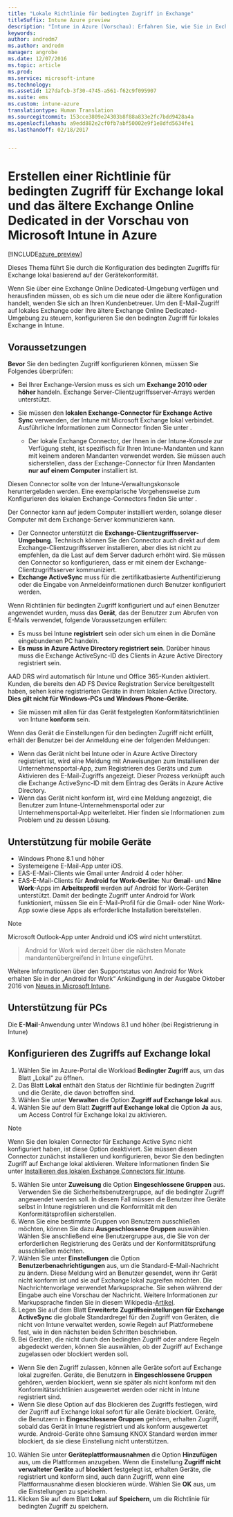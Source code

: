 ```yaml
---
title: "Lokale Richtlinie für bedingten Zugriff in Exchange"
titleSuffix: Intune Azure preview
description: "Intune in Azure (Vorschau): Erfahren Sie, wie Sie in Exchange lokal den bedingten Zugriff und das ältere Exchange Online Dedicated in Intune konfigurieren."
keywords: 
author: andredm7
ms.author: andredm
manager: angrobe
ms.date: 12/07/2016
ms.topic: article
ms.prod: 
ms.service: microsoft-intune
ms.technology: 
ms.assetid: 127dafcb-3f30-4745-a561-f62c9f095907
ms.suite: ems
ms.custom: intune-azure
translationtype: Human Translation
ms.sourcegitcommit: 153cce3809e24303b8f88a833e2fc7bdd9428a4a
ms.openlocfilehash: a9edd882e2cf0fb7abf50002e9f1e8dfd5634fe1
ms.lasthandoff: 02/18/2017


---
```


# <a name="how-to-create-a-conditional-access-policy-for-exchange-on-premises-and-legacy-exchange-online-dedicated-in-microsoft-intune-azure-preview"></a>Erstellen einer Richtlinie für bedingten Zugriff für Exchange lokal und das ältere Exchange Online Dedicated in der Vorschau von Microsoft Intune in Azure


[!INCLUDE[azure_preview](../includes/azure_preview.md)]

Dieses Thema führt Sie durch die Konfiguration des bedingten Zugriffs für Exchange lokal basierend auf der Gerätekonformität.

Wenn Sie über eine Exchange Online Dedicated-Umgebung verfügen und herausfinden müssen, ob es sich um die neue oder die ältere Konfiguration handelt, wenden Sie sich an Ihren Kundenbetreuer. Um den E-Mail-Zugriff auf lokales Exchange oder Ihre ältere Exchange Online Dedicated-Umgebung zu steuern, konfigurieren Sie den bedingten Zugriff für lokales Exchange in Intune.

## <a name="prerequisites"></a>Voraussetzungen

**Bevor** Sie den bedingten Zugriff konfigurieren können, müssen Sie Folgendes überprüfen:

- Bei Ihrer Exchange-Version muss es sich um **Exchange 2010 oder höher** handeln. Exchange Server-Clientzugriffsserver-Arrays werden unterstützt.
- Sie müssen den **lokalen Exchange-Connector für Exchange Active Sync** verwenden, der Intune mit Microsoft Exchange lokal verbindet. Ausführliche Informationen zum Connector finden Sie unter <link>.

  - Der lokale Exchange Connector, der Ihnen in der Intune-Konsole zur Verfügung steht, ist spezifisch für Ihren Intune-Mandanten und kann mit keinem anderen Mandanten verwendet werden. Sie müssen auch sicherstellen, dass der Exchange-Connector für Ihren Mandanten **nur auf einem Computer** installiert ist.

Diesen Connector sollte von der Intune-Verwaltungskonsole heruntergeladen werden. Eine exemplarische Vorgehensweise zum Konfigurieren des lokalen Exchange-Connectors finden Sie unter <link to new topic>.

Der Connector kann auf jedem Computer installiert werden, solange dieser Computer mit dem Exchange-Server kommunizieren kann.

- Der Connector unterstützt die **Exchange-Clientzugriffsserver-Umgebung**. Technisch können Sie den Connector auch direkt auf dem Exchange-Clientzugriffsserver installieren, aber dies ist nicht zu empfehlen, da die Last auf dem Server dadurch erhöht wird. Sie müssen den Connector so konfigurieren, dass er mit einem der Exchange-Clientzugriffsserver kommuniziert.
- **Exchange ActiveSync** muss für die zertifikatbasierte Authentifizierung oder die Eingabe von Anmeldeinformationen durch Benutzer konfiguriert werden.

Wenn Richtlinien für bedingten Zugriff konfiguriert und auf einen Benutzer angewendet wurden, muss das **Gerät**, das der Benutzer zum Abrufen von E-Mails verwendet, folgende Voraussetzungen erfüllen:

- Es muss bei Intune **registriert** sein oder sich um einen in die Domäne eingebundenen PC handeln.
- **Es muss in Azure Active Directory registriert sein**. Darüber hinaus muss die Exchange ActiveSync-ID des Clients in Azure Active Directory registriert sein.

AAD DRS wird automatisch für Intune und Office 365-Kunden aktiviert. Kunden, die bereits den AD FS Device Registration Service bereitgestellt haben, sehen keine registrierten Geräte in ihrem lokalen Active Directory. **Dies gilt nicht für Windows-PCs und Windows Phone-Geräte.**

- Sie müssen mit allen für das Gerät festgelegten Konformitätsrichtlinien von Intune **konform** sein.

Wenn das Gerät die Einstellungen für den bedingten Zugriff nicht erfüllt, erhält der Benutzer bei der Anmeldung eine der folgenden Meldungen:

- Wenn das Gerät nicht bei Intune oder in Azure Active Directory registriert ist, wird eine Meldung mit Anweisungen zum Installieren der Unternehmensportal-App, zum Registrieren des Geräts und zum Aktivieren des E-Mail-Zugriffs angezeigt. Dieser Prozess verknüpft auch die Exchange ActiveSync-ID mit dem Eintrag des Geräts in Azure Active Directory.
- Wenn das Gerät nicht konform ist, wird eine Meldung angezeigt, die Benutzer zum Intune-Unternehmensportal oder zur Unternehmensportal-App weiterleitet. Hier finden sie Informationen zum Problem und zu dessen Lösung.

## <a name="support-for-mobile-devices"></a>Unterstützung für mobile Geräte

- Windows Phone 8.1 und höher
- Systemeigene E-Mail-App unter iOS.
- EAS-E-Mail-Clients wie Gmail unter Android 4 oder höher.
- EAS-E-Mail-Clients für **Android for Work-Geräte:** Nur **Gmail**- und **Nine Work**-Apps im **Arbeitsprofil** werden auf Android for Work-Geräten unterstützt. Damit der bedingte Zugriff unter Android for Work funktioniert, müssen Sie ein E-Mail-Profil für die Gmail- oder Nine Work-App sowie diese Apps als erforderliche Installation bereitstellen.

>[!NOTE]
>Microsoft Outlook-App unter Android und iOS wird nicht unterstützt.

> Android for Work wird derzeit über die nächsten Monate mandantenübergreifend in Intune eingeführt.

Weitere Informationen über den Supportstatus von Android for Work erhalten Sie in der „Android for Work“ Ankündigung in der Ausgabe Oktober 2016 von [Neues in Microsoft Intune](https://docs.microsoft.com/en-us/intune/whats-new/whats-new-archive#october-2016).

## <a name="support-for-pcs"></a>Unterstützung für PCs

Die **E-Mail**-Anwendung unter Windows 8.1 und höher (bei Registrierung in Intune)


## <a name="configure-exchange-on-premises-access"></a>Konfigurieren des Zugriffs auf Exchange lokal

1. Wählen Sie im Azure-Portal die Workload **Bedingter Zugriff** aus, um das Blatt „Lokal“ zu öffnen.
2. Das Blatt **Lokal** enthält den Status der Richtlinie für bedingten Zugriff und die Geräte, die davon betroffen sind.
3. Wählen Sie unter **Verwalten** die Option **Zugriff auf Exchange lokal** aus.
4. Wählen Sie auf dem Blatt **Zugriff auf Exchange lokal** die Option **Ja** aus, um Access Control für Exchange lokal zu aktivieren.

  >[!NOTE]
  >Wenn Sie den lokalen Connector für Exchange Active Sync nicht konfiguriert haben, ist diese Option deaktiviert.  Sie müssen diesen Connector zunächst installieren und konfigurieren, bevor Sie den bedingten Zugriff auf Exchange lokal aktivieren. Weitere Informationen finden Sie unter [Installieren des lokalen Exchange Connectors für Intune](install-intune-on-premises-exchange-connector.md).

5. Wählen Sie unter **Zuweisung** die Option **Eingeschlossene Gruppen** aus.  Verwenden Sie die Sicherheitsbenutzergruppe, auf die bedingter Zugriff angewendet werden soll.  In diesem Fall müssen die Benutzer ihre Geräte selbst in Intune registrieren und die Konformität mit den Konformitätsprofilen sicherstellen.
6. Wenn Sie eine bestimmte Gruppen von Benutzern ausschließen möchten, können Sie dazu **Ausgeschlossene Gruppen** auswählen. Wählen Sie anschließend eine Benutzergruppe aus, die Sie von der erforderlichen Registrierung des Geräts und der Konformitätsprüfung ausschließen möchten.
7. Wählen Sie unter **Einstellungen** die Option **Benutzerbenachrichtigungen** aus, um die Standard-E-Mail-Nachricht zu ändern. Diese Meldung wird an Benutzer gesendet, wenn ihr Gerät nicht konform ist und sie auf Exchange lokal zugreifen möchten. Die Nachrichtenvorlage verwendet Markupsprache.  Sie sehen während der Eingabe auch eine Vorschau der Nachricht. Weitere Informationen zur Markupsprache finden Sie in diesem Wikipedia-[Artikel](https://en.wikipedia.org/wiki/Markup_language).
8. Legen Sie auf dem Blatt **Erweiterte Zugriffseinstellungen für Exchange ActiveSync** die globale Standardregel für den Zugriff von Geräten, die nicht von Intune verwaltet werden, sowie Regeln auf Plattformebene fest, wie in den nächsten beiden Schritten beschrieben.
9. Bei Geräten, die nicht durch den bedingten Zugriff oder andere Regeln abgedeckt werden, können Sie auswählen, ob der Zugriff auf Exchange zugelassen oder blockiert werden soll.
  - Wenn Sie den Zugriff zulassen, können alle Geräte sofort auf Exchange lokal zugreifen.  Geräte, die Benutzern in **Eingeschlossene Gruppen** gehören, werden blockiert, wenn sie später als nicht konform mit den Konformitätsrichtlinien ausgewertet werden oder nicht in Intune registriert sind.
  - Wenn Sie diese Option auf das Blockieren des Zugriffs festlegen, wird der Zugriff auf Exchange lokal sofort für alle Geräte blockiert.  Geräte, die Benutzern in **Eingeschlossene Gruppen** gehören, erhalten Zugriff, sobald das Gerät in Intune registriert und als konform ausgewertet wurde. Android-Geräte ohne Samsung KNOX Standard werden immer blockiert, da sie diese Einstellung nicht unterstützen.
10. Wählen Sie unter **Geräteplattformausnahmen** die Option **Hinzufügen** aus, um die Plattformen anzugeben. Wenn die Einstellung **Zugriff nicht verwalteter Geräte** auf **blockiert** festgelegt ist, erhalten Geräte, die registriert und konform sind, auch dann Zugriff, wenn eine Plattformausnahme diesen blockieren würde. Wählen Sie **OK** aus, um die Einstellungen zu speichern.
11. Klicken Sie auf dem Blatt **Lokal** auf **Speichern**, um die Richtlinie für bedingten Zugriff zu speichern.

